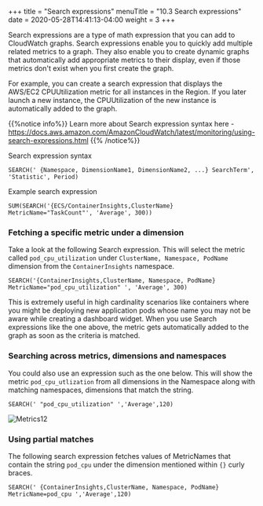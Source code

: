 +++
title = "Search expressions"
menuTitle = "10.3 Search expressions"
date = 2020-05-28T14:41:13-04:00
weight = 3
+++

Search expressions are a type of math expression that you can add to CloudWatch graphs. Search expressions enable you to quickly add multiple related metrics to a graph. They also enable you to create dynamic graphs that automatically add appropriate metrics to their display, even if those metrics don't exist when you first create the graph.

For example, you can create a search expression that displays the AWS/EC2 CPUUtilization metric for all instances in the Region. If you later launch a new instance, the CPUUtilization of the new instance is automatically added to the graph.

{{%notice info%}}
Learn more about Search expression syntax here - https://docs.aws.amazon.com/AmazonCloudWatch/latest/monitoring/using-search-expressions.html
{{% /notice%}}

Search expression syntax

```
SEARCH(' {Namespace, DimensionName1, DimensionName2, ...} SearchTerm', 'Statistic', Period)
```

Example search expression

```
SUM(SEARCH('{ECS/ContainerInsights,ClusterName} MetricName="TaskCount"', 'Average', 300))
```
### Fetching a specific metric under a dimension

Take a look at the following Search expression. This will select the metric called `pod_cpu_utilization` under `ClusterName, Namespace, PodName` dimension from the `ContainerInsights` namespace.

```
SEARCH('{ContainerInsights,ClusterName, Namespace, PodName} MetricName="pod_cpu_utilization" ', 'Average', 300)
```

This is extremely useful in high cardinality scenarios like containers where you might be deploying new application pods whose name you may not be aware while creating a dashboard widget. When you use Search expressions like the one above, the metric gets automatically added to the graph as soon as the criteria is matched.

### Searching across metrics, dimensions and namespaces

You could also use an expression such as the one below. This will show the metric `pod_cpu_utlization` from all dimensions in the Namespace along with matching namespaces, dimensions that match the string.

```
SEARCH(' "pod_cpu_utilization" ','Average',120)
```

![Metrics12](/images/metrics/metrics12.gif?classes=shadow)


### Using partial matches

The following search expression fetches values of MetricNames that contain the string `pod_cpu` under the dimension mentioned within `{}` curly braces.

```
SEARCH(' {ContainerInsights,ClusterName, Namespace, PodName}  MetricName=pod_cpu ','Average',120)
```